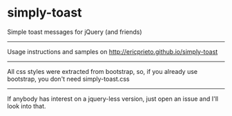simply-toast
===
Simple toast messages for jQuery (and friends)

* * *

Usage instructions and samples on http://ericprieto.github.io/simply-toast

* * *

All css styles were extracted from bootstrap, so, if you already use bootstrap, you don't need simply-toast.css

* * *

If anybody has interest on a jquery-less version, just open an issue and I'll look into that.